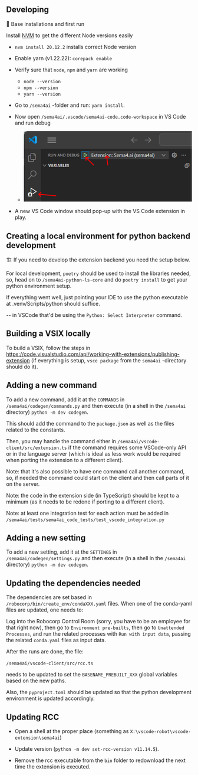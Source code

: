 
Developing
-----------

🚀 Base installations and first run

Install [NVM](https://github.com/nvm-sh/nvm?tab=readme-ov-file#installing-and-updating) to get the different Node versions easily 
- `nvm install 20.12.2` installs correct Node version
- Enable yarn (v1.22.22): `corepack enable`
- Verify sure that `node`, `npm` and `yarn` are working
  - `node --version`
  - `npm --version`
  - `yarn --version`

- Go to `/sema4ai` -folder and run: `yarn install`.
- Now open `/sema4ai/.vscode/sema4ai-code.code-workspace` in VS Code and run debug
  - ![](/docs/vscode-workspace.png)
- A new VS Code window should pop-up with the VS Code extension in play.

Creating a local environment for python backend development
-----------------------------------------------------------

🏗️ If you need to develop the extension backend you need the setup below.

For local development, `poetry` should be used to install the libraries needed,
so, head on to `/sema4ai-python-ls-core` and do `poetry install` to get your python
environment setup.

If everything went well, just pointing your IDE to use the python executable
at .venv/Scripts/python should suffice.

-- in VSCode that'd be using the `Python: Select Interpreter` command.


Building a VSIX locally
------------------------

To build a VSIX, follow the steps in https://code.visualstudio.com/api/working-with-extensions/publishing-extension
(if everything is setup, `vsce package` from the `sema4ai` -directory should do it).


Adding a new command
---------------------

To add a new command, add it at the `COMMANDS` in `/sema4ai/codegen/commands.py` and then execute
(in a shell in the `/sema4ai` directory) `python -m dev codegen`.

This should add the command to the `package.json` as well as the files related to the constants.

Then, you may handle the command either in `/sema4ai/vscode-client/src/extension.ts` if the
command requires some VSCode-only API or in the language server (which is ideal as less work would
be required when porting the extension to a different client).

Note: that it's also possible to have one command call another command, so, if needed the command could start
on the client and then call parts of it on the server.

Note: the code in the extension side (in TypeScript) should be kept to a minimum (as it needs to be
redone if porting to a different client).

Note: at least one integration test for each action must be added in
`/sema4ai/tests/sema4ai_code_tests/test_vscode_integration.py`


Adding a new setting
---------------------

To add a new setting, add it at the `SETTINGS` in `/sema4ai/codegen/settings.py` and then execute
(in a shell in the `/sema4ai` directory) `python -m dev codegen`.


Updating the dependencies needed
---------------------------------

The dependencies are set based in `/robocorp/bin/create_env/condaXXX.yaml` files.
When one of the conda-yaml files are updated, one needs to:

Log into the Robocorp Control Room (sorry, you have to be an employee for that
right now), then go to `Environment pre-builts`, then go to `Unattended Processes`, 
and run the related processes with `Run with input data`, passing the related 
`conda.yaml` files as input data.

After the runs are done, the file:

`/sema4ai/vscode-client/src/rcc.ts`

needs to be updated to set the `BASENAME_PREBUILT_XXX` global variables based
on the new paths.

Also, the `pyproject.toml` should be updated so that the python development environment
is updated accordingly.


Updating RCC
--------------------

- Open a shell at the proper place (something as `X:\vscode-robot\vscode-extension\sema4ai`)

- Update version (`python -m dev set-rcc-version v11.14.5`).

- Remove the rcc executable from the `bin` folder to redownload the next time the extension is executed.

